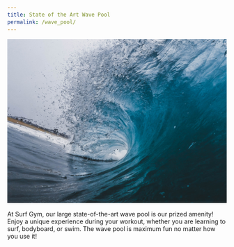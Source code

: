 ```yaml
---
title: State of the Art Wave Pool
permalink: /wave_pool/
---
```

![waves](/assets/images/wave.jpg)

At Surf Gym, our large state-of-the-art wave pool is our prized amenity! Enjoy a unique experience during your workout, whether you are learning to surf, bodyboard, or swim. The wave pool is maximum fun no matter how you use it!

